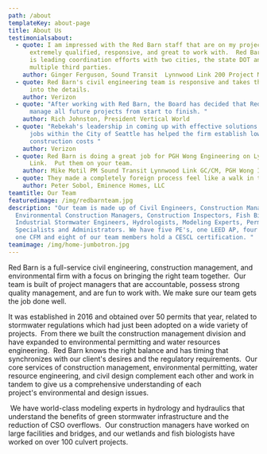 ```yaml
---
path: /about
templateKey: about-page
title: About Us
testimonialsabout:
  - quote: I am impressed with the Red Barn staff that are on my project.  They are
      extremely qualified, responsive, and great to work with.  Red Barn staff
      is leading coordination efforts with two cities, the state DOT and
      multiple third parties.
    author: Ginger Ferguson, Sound Transit  Lynnwood Link 200 Project Manager
  - quote: Red Barn's civil engineering team is responsive and takes the time to get
      into the details.
    author: Verizon
  - quote: "After working with Red Barn, the Board has decided that Red Barn should
      manage all future projects from start to finish. "
    author: Rich Johnston, President Vertical World
  - quote: "Rebekah's leadership in coming up with effective solutions to our many
      jobs within the City of Seattle has helped the firm establish lower
      construction costs "
    author: Verizon
  - quote: Red Barn is doing a great job for PGH Wong Engineering on Lynnwood
      Link.  Put them on your team.
    author: Mike Motil PM Sound Transit Lynnwood Link GC/CM, PGH Wong Inc.
  - quote: They made a completely foreign process feel like a walk in the park
    author: Peter Sobol, Eminence Homes, LLC
teamtitle: Our Team
featuredimage: /img/redbarnteam.jpg
description: "Our team is made up of Civil Engineers, Construction Managers,
  Environmental Construction Managers, Construction Inspectors, Fish Biologists,
  Industrial Stormwater Engineers, Hydrologists, Modeling Experts, Permitting
  Specialists and Administrators. We have five PE's, one LEED AP, four EIT's,
  one CFM and eight of our team members hold a CESCL certification. "
teamimage: /img/home-jumbotron.jpg
---
```

Red Barn is a full-service civil engineering, construction management, and environmental firm with a focus on bringing the right team together.  Our team is built of project managers that are accountable, possess strong quality management, and are fun to work with. We make sure our team gets the job done well.

​It was established in 2016 and obtained over 50 permits that year, related to stormwater regulations which had just been adopted on a wide variety of projects.  From there we built the construction management division and have expanded to environmental permitting and water resources engineering.  Red Barn knows the right balance and has timing that synchronizes with our client's desires and the regulatory requirements.  Our core services of construction management, environmental permitting, water resource engineering, and civil design complement each other and work in tandem to give us a comprehensive understanding of each project's environmental and design issues.  

 We have world-class modeling experts in hydrology and hydraulics that understand the benefits of green stormwater infrastructure and the reduction of CSO overflows.  Our construction managers have worked on large facilities and bridges, and our wetlands and fish biologists have worked on over 100 culvert projects.